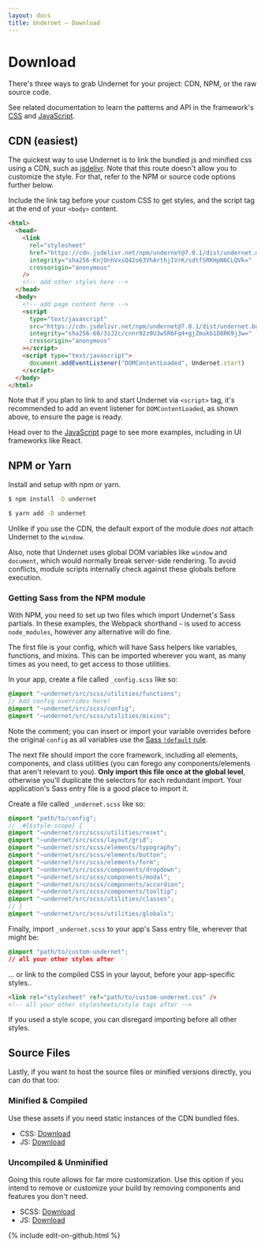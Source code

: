 ```yaml
---
layout: docs
title: Undernet – Download
---
```


# Download

There's three ways to grab Undernet for your project: CDN, NPM, or the raw source code.

See related documentation to learn the patterns and API in the framework's [CSS](/docs/overview/cs) and [JavaScript](/docs/overview/javascript).

## CDN (easiest)

The quickest way to use Undernet is to link the bundled js and minified css using a CDN, such as [jsdelivr](https://jsdelivr.com). Note that this route doesn't allow you to customize the style. For that, refer to the NPM or source code options further below.

Include the link tag before your custom CSS to get styles, and the script tag at the end of your `<body>` content.

```html
<html>
  <head>
    <link
      rel="stylesheet"
      href="https://cdn.jsdelivr.net/npm/undernet@7.0.1/dist/undernet.min.css"
      integrity="sha256-KnjOnhVxsQ42o63VhArthjIVrK/sdtfSRKHpN6CLQVk="
      crossorigin="anonymous"
    />
    <!-- add other styles here -->
  </head>
  <body>
    <!-- add page content here -->
    <script
      type="text/javascript"
      src="https://cdn.jsdelivr.net/npm/undernet@7.0.1/dist/undernet.bundle.min.js"
      integrity="sha256-60/3iJ2c/cnnr92z0U3w5R6Fq4+gjZmukb1D8RK9j3w="
      crossorigin="anonymous"
    ></script>
    <script type="text/javascript">
      document.addEventListener("DOMContentLoaded", Undernet.start)
    </script>
  </body>
</html>
```

Note that if you plan to link to and start Undernet via `<script>` tag, it's recommended to add an event listener for `DOMContentLoaded`, as shown above, to ensure the page is ready.

Head over to the [JavaScript](/docs/overview/javascript) page to see more examples, including in UI frameworks like React.

## NPM or Yarn

Install and setup with npm or yarn.

```sh
$ npm install -D undernet
```

```sh
$ yarn add -D undernet
```

Unlike if you use the CDN, the default export of the module _does not_ attach Undernet to the `window`.

Also, note that Undernet uses global DOM variables like `window` and `document`, which would normally break server-side rendering. To avoid conflicts, module scripts internally check against these globals before execution.

### Getting Sass from the NPM module

With NPM, you need to set up two files which import Undernet's Sass partials. In these examples, the Webpack shorthand `~` is used to access `node_modules`, however any alternative will do fine.

The first file is your config, which will have Sass helpers like variables, functions, and mixins. This can be imported wherever you want, as many times as you need, to get access to those utilities.

In your app, create a file called `_config.scss` like so:

```scss
@import "~undernet/src/scss/utilities/functions";
// Add config overrides here!
@import "~undernet/src/scss/config";
@import "~undernet/src/scss/utilities/mixins";
```

Note the comment; you can insert or import your variable overrides before the original `config` as all variables use the [Sass `!default` rule](https://sass-lang.com/documentation/variables#default-values).

The next file should import the core framework, including all elements, components, and class utilities (you can forego any components/elements that aren't relevant to you). **Only import this file once at the global level**, otherwise you'll duplicate the selectors for each redundant import. Your application's Sass entry file is a good place to import it.

Create a file called `_undernet.scss` like so:

```scss
@import "path/to/config";
// .#{$style-scope} {
@import "~undernet/src/scss/utilities/reset";
@import "~undernet/src/scss/layout/grid";
@import "~undernet/src/scss/elements/typography";
@import "~undernet/src/scss/elements/button";
@import "~undernet/src/scss/elements/form";
@import "~undernet/src/scss/components/dropdown";
@import "~undernet/src/scss/components/modal";
@import "~undernet/src/scss/components/accordion";
@import "~undernet/src/scss/components/tooltip";
@import "~undernet/src/scss/utilities/classes";
// }
@import "~undernet/src/scss/utilities/globals";
```

Finally, import `_undernet.scss` to your app's Sass entry file, wherever that might be:

```css
@import "path/to/custom-undernet";
// all your other styles after
```

... or link to the compiled CSS in your layout, before your app-specific styles..

```html
<link rel="stylesheet" ref="path/to/custom-undernet.css" />
<!-- all your other stylesheets/style tags after -->
```

If you used a style scope, you can disregard importing before all other styles.

## Source Files

Lastly, if you want to host the source files or minified versions directly, you can do that too:

### Minified & Compiled

Use these assets if you need static instances of the CDN bundled files.

- CSS: [Download](https://github.com/geotrev/undernet/raw/master/dist/undernet.css.zip)
- JS: [Download](https://github.com/geotrev/undernet/raw/master/dist/undernet.js.zip)

### Uncompiled & Unminified

Going this route allows for far more customization. Use this option if you intend to remove or customize your build by removing components and features you don't need.

- SCSS: [Download](https://github.com/geotrev/undernet/raw/master/dist/undernet.scss.zip)
- JS: [Download](https://github.com/geotrev/undernet/raw/master/dist/undernet.modules.js.zip)

{% include edit-on-github.html %}
